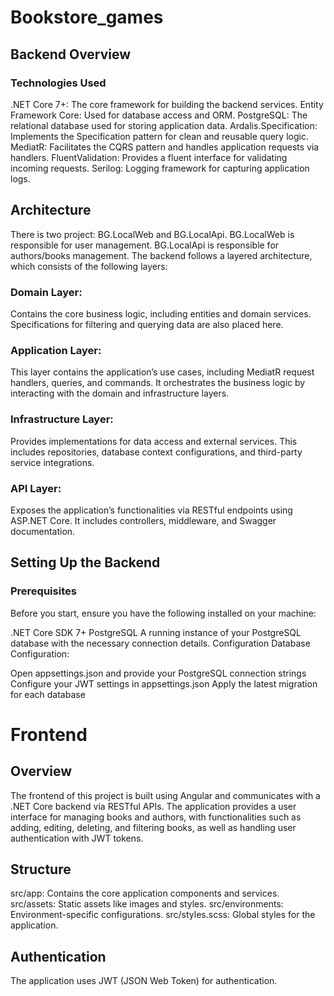 # Bookstore_games
## Backend Overview
### Technologies Used
.NET Core 7+: The core framework for building the backend services.
Entity Framework Core: Used for database access and ORM.
PostgreSQL: The relational database used for storing application data.
Ardalis.Specification: Implements the Specification pattern for clean and reusable query logic.
MediatR: Facilitates the CQRS pattern and handles application requests via handlers.
FluentValidation: Provides a fluent interface for validating incoming requests.
Serilog: Logging framework for capturing application logs.
## Architecture
There is two project: BG.LocalWeb and BG.LocalApi. BG.LocalWeb is responsible for user management. BG.LocalApi is responsible for authors/books management.
The backend follows a layered architecture, which consists of the following layers:

### Domain Layer:
Contains the core business logic, including entities and domain services. Specifications for filtering and querying data are also placed here.

### Application Layer: 
This layer contains the application’s use cases, including MediatR request handlers, queries, and commands. It orchestrates the business logic by interacting with the domain and infrastructure layers.

### Infrastructure Layer:
Provides implementations for data access and external services. This includes repositories, database context configurations, and third-party service integrations.

### API Layer: 
Exposes the application’s functionalities via RESTful endpoints using ASP.NET Core. It includes controllers, middleware, and Swagger documentation.

## Setting Up the Backend
### Prerequisites
Before you start, ensure you have the following installed on your machine:

.NET Core SDK 7+
PostgreSQL
A running instance of your PostgreSQL database with the necessary connection details.
Configuration
Database Configuration:

Open appsettings.json and provide your PostgreSQL connection strings
Configure your JWT settings in appsettings.json
Apply the latest migration for each database


# Frontend
## Overview
The frontend of this project is built using Angular and communicates with a .NET Core backend via RESTful APIs. The application provides a user interface for managing books and authors, with functionalities such as adding, editing, deleting, and filtering books, as well as handling user authentication with JWT tokens.

## Structure
src/app: Contains the core application components and services.
src/assets: Static assets like images and styles.
src/environments: Environment-specific configurations.
src/styles.scss: Global styles for the application.

## Authentication
The application uses JWT (JSON Web Token) for authentication.

